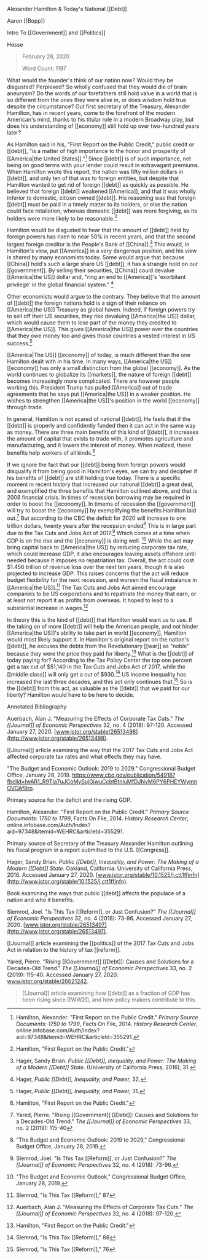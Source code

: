 Alexander Hamilton & Today's National [[Debt]]

Aaron [[Bopp]]

Intro To [[Government]] and [[Politics]]

Hesse

> February 28, 2020
>
> Word Count: 1197

What would the founder's think of our nation now? Would they be disgusted? Perplexed? So wholly confused that they would die of brain aneurysm? Do the words of our forefathers still hold value in a world that is so different from the ones they were alive in, or does wisdom hold true despite the circumstance? Out first secretary of the Treasury, Alexander Hamilton, has in recent years, come to the forefront of the modern American's mind, thanks to his titular role in a modern Broadway play, but does his understanding of [[economy]] still hold up over two-hundred years later?

As Hamilton said in his, "First Report on the Public Credit," public credit or [[debt]], "is a matter of high importance to the honor and prosperity of [[America|the United States]].\"[^1] Since [[debt]] is of such importance, not being on good terms with your lender could result in extravagant premiums. When Hamilton wrote this report, the nation was fifty million dollars in [[debt]], and only ten of that was to foreign entities, but despite that Hamilton wanted to get rid of foreign [[debt]] as quickly as possible. He believed that foreign [[debt]] weakened [[America]], and that it was wholly inferior to domestic, citizen owned [[debt]]. His reasoning was that foreign [[debt]] must be paid in a timely matter to its holders, or else the nation could face retaliation, whereas domestic [[debt]] was more forgiving, as its holders were more likely to be reasonable.[^2]

Hamilton would be disgusted to hear that the amount of [[debt]] held by foreign powers has risen to near 50% in recent years, and that the second largest foreign creditor is the People's Bank of [[China]].[^3] This would, in Hamilton's view, put [[America]] in a very dangerous position, and his view is shared by many economists today. Some would argue that because [[China]] hold's such a large share US [[debt]], it has a strangle hold on our [[government]]. By selling their securities, [[China]] could devalue [[America|the US]] dollar and, "ring an end to [[America]]'s 'exorbitant privilege' in the global financial system." [^4]

Other economists would argue to the contrary. They believe that the amount of [[debt]] the foreign nations hold is a sign of their reliance on [[America|the US]] Treasury as global haven. Indeed, if foreign powers try to sell off their US securities, they risk devaluing [[America|the US]] dollar, which would cause them to lose part of the money they credited to [[America|the US]]. This gives [[America|the US]] power over the countries that they owe money too and gives those countries a vested interest in US success.[^5]

[[America|The US]] [[economy]] of today, is much different than the one Hamilton dealt with in his time. In many ways, [[America|the US]] [[economy]] has only a small distinction from the global [[economy]]. As the world continues to globalize its [[markets]], the nature of foreign [[debt]] becomes increasingly more complicated. There are however people working this. President Trump has pulled [[America]] out of trade agreements that he says put [[America|the US]] in a weaker position. He wishes to strengthen [[America|the US]]'s position in the world [[economy]] through trade.

In general, Hamilton is not scared of national [[debt]]. He feels that if the [[debt]] is properly and confidently funded then it can act in the same way as money. There are three main benefits of this kind of [[debt]], it increases the amount of capital that exists to trade with, it promotes agriculture and manufacturing, and it lowers the interest of money. When realized, these benefits help workers of all kinds.[^6]

If we ignore the fact that our [[debt]] being from foreign powers would disqualify it from being good in Hamilton's eyes, we can try and decipher if his benefits of [[debt]] are still holding true today. There is a specific moment in recent history that increased our national [[debt]] a great deal, and exemplified the three benefits that Hamilton outlined above, and that is 2008 financial crisis. In times of recession borrowing may be required in order to boost the [[economy]]. In timems of recession the [[government]] will try to boost the [[economy]] by exemplifying the benefits Hamilton laid out.[^7] But according to the CBC the deficit for 2020 will increase to one trillion dollars, twenty years after the recession ended[^8] This is in large part due to the Tax Cuts and Jobs Act of 2017.[^9] Which comes at a time when GDP is on the rise and the [[economy]] is doing well. [^10] While the act may bring capital back to [[America|the US]] by reducing corporate tax rate, which could increase GDP, it also encourages leaving assets offshore until needed because it imposes no repatriation tax. Overall, the act could cost \$1.456 trillion of revenue loss over the next ten years, though it is also projected to increase GDP. This raises concerns that the act will reduce budget flexibility for the next recession, and worsen the fiscal imbalance in [[America|the US]].[^11] The Tax Cuts and Jobs Act aimed encourage companies to be US corporations and to repatriate the money that earn, or at least not report it as profits from overseas. It hoped to lead to a substantial increase in wages.[^12]

In theory this is the kind of [[debt]] that Hamilton would want us to use. If the taking on of more [[debt]] will help the American people, and not hinder [[America|the US]]'s ability to take part in world [[economy]], Hamilton would most likely support it. In Hamilton's original report on the nation's [[debt]], he excuses the debts from the Revolutionary [[war]] as "noble" because they were the price they paid for liberty.[^13] What is the [[debt]] of today paying for? According to the Tax Policy Center the top one percent get a tax cut of \$51,140 in the Tax Cuts and Jobs Act of 2017, while the [[middle class]] will only get a cut of \$930.[^14] US income inequality has increased the last three decades, and this act only continues that.[^15] So is the [[debt]] from this act, as valuable as the [[debt]] that we paid for our liberty? Hamilton would have to be here to decide.

Annotated Bibliography

Auerbach, Alan J. \"Measuring the Effects of Corporate Tax Cuts.\" *The [[Journal]] of Economic Perspectives* 32, no. 4 (2018): 97-120. Accessed January 27, 2020. [www.jstor.org/stable/26513498](http://www.jstor.org/stable/26513498).

[[Journal]] article examining the way that the 2017 Tax Cuts and Jobs Act affected corporate tax rates and what effects they may have.

"The Budget and Economic Outlook: 2019 to 2029." Congressional Budget Office, January 28, 2019. <https://www.cbo.gov/publication/54918?fbclid=IwAR1_R9Tla7uJCoMySujGjwuCcbtBtnluMfDJNvM6PY6PHEYWymnOVOAf8ro>.

Primary source for the deficit and the rising GDP.

Hamilton, Alexander. "First Report on the Public Credit." *Primary Source Documents: 1750 to 1799*, Facts On File, 2014. *History Research Center*, online.infobase.com/Auth/Index?aid=97348&itemid=WEHRC&articleId=355291.

Primary source of Secretary of the Treasury Alexander Hamilton outlining his fiscal program in a report submitted to the U.S. [[Congress]].

Hager, Sandy Brian. *Public [[Debt]], Inequality, and Power: The Making of a Modern [[Debt]] State*. Oakland, California: University of California Press, 2016. Accessed January 27, 2020. [www.jstor.org/stable/10.1525/j.ctt1ffjnfn](http://www.jstor.org/stable/10.1525/j.ctt1ffjnfn).

Book examining the ways that public [[debt]] affects the populace of a nation and who it benefits.

Slemrod, Joel. \"Is This Tax [[Reform]], or Just Confusion?\" *The [[Journal]] of Economic Perspectives* 32, no. 4 (2018): 73-96. Accessed January 27, 2020. [www.jstor.org/stable/26513497](http://www.jstor.org/stable/26513497).

[[Journal]] article examining the [[politics]] of the 2017 Tax Cuts and Jobs Act in relation to the history of tax [[reform]].

Yared, Pierre. \"Rising [[Government]] [[Debt]]: Causes and Solutions for a Decades-Old Trend.\" *The [[Journal]] of Economic Perspectives* 33, no. 2 (2019): 115-40. Accessed January 27, 2020. www.jstor.org/stable/26621242.

> [[Journal]] article examining how [[debt]] as a fraction of GDP has been rising since [[WW2]], and how policy makers contribute to this.

[^1]: Hamilton, Alexander. "First Report on the Public Credit." *Primary Source Documents: 1750 to 1799*, Facts On File, 2014. *History Research Center*, online.infobase.com/Auth/Index?aid=97348&itemid=WEHRC&articleId=355291.

[^2]: Hamilton, "First Report on the Public Credit."

[^3]: Hager, Sandy Brian. *Public [[Debt]], Inequality, and Power: The Making of a Modern [[Debt]] State*. (University of California Press, 2016), 31.

[^4]: Hager, *Public [[Debt]], Inequality, and Power,* 32.

[^5]: Hager, *Public [[Debt]], Inequality, and Power,* 31.

[^6]: Hamilton, "First Report on the Public Credit."

[^7]: Yared, Pierre. \"Rising [[Government]] [[Debt]]: Causes and Solutions for a Decades-Old Trend.\" *The [[Journal]] of Economic Perspectives* 33, no. 2 (2019): 115-40

[^8]: "The Budget and Economic Outlook: 2019 to 2029," Congressional Budget Office, January 28, 2019.

[^9]: Slemrod, Joel. \"Is This Tax [[Reform]], or Just Confusion?\" *The [[Journal]] of Economic Perspectives* 32, no. 4 (2018): 73-96.

[^10]: "The Budget and Economic Outlook," Congressional Budget Office, January 28, 2019.

[^11]: Slemrod, \"Is This Tax [[Reform]]," 87

[^12]: Auerbach, Alan J. \"Measuring the Effects of Corporate Tax Cuts.\" *The [[Journal]] of Economic Perspectives* 32, no. 4 (2018): 97-120.

[^13]: Hamilton, "First Report on the Public Credit."

[^14]: Slemrod, \"Is This Tax [[Reform]]," 88

[^15]: Slemrod, \"Is This Tax [[Reform]]," 76
